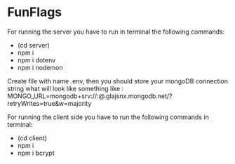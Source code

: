 # FunFlags

For running the server you have to run in terminal the following commands:

- (cd server)
- npm i
- npm i dotenv
- npm i nodemon
 
 Create file with name .env, then you should store your mongoDB connection string what will look like something like :
MONGO_URL=mongodb+srv://<usename>:<password>@<cluster>.glajsnx.mongodb.net/<dataBaseName>?retryWrites=true&w=majority


For running the client side you have to run the following commands in terminal:

- (cd client)
- npm i
- npm i bcrypt
